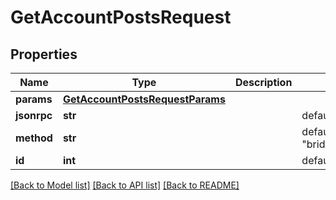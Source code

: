 # GetAccountPostsRequest

## Properties
Name | Type | Description | Notes
------------ | ------------- | ------------- | -------------
**params** | [**GetAccountPostsRequestParams**](GetAccountPostsRequestParams.md) |  | 
**jsonrpc** | **str** |  | defaults to "2.0"
**method** | **str** |  | defaults to "bridge.get_account_posts"
**id** | **int** |  | defaults to 1

[[Back to Model list]](../README.md#documentation-for-models) [[Back to API list]](../README.md#documentation-for-api-endpoints) [[Back to README]](../README.md)


